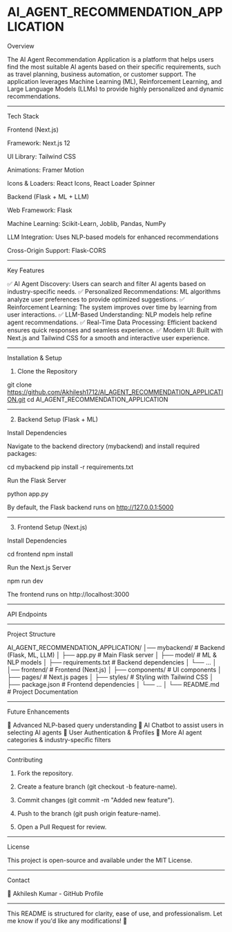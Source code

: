 # AI_AGENT_RECOMMENDATION_APPLICATION

Overview

The AI Agent Recommendation Application is a platform that helps users find the most suitable AI agents based on their specific requirements, such as travel planning, business automation, or customer support. The application leverages Machine Learning (ML), Reinforcement Learning, and Large Language Models (LLMs) to provide highly personalized and dynamic recommendations.


---

Tech Stack

Frontend (Next.js)

Framework: Next.js 12

UI Library: Tailwind CSS

Animations: Framer Motion

Icons & Loaders: React Icons, React Loader Spinner


Backend (Flask + ML + LLM)

Web Framework: Flask

Machine Learning: Scikit-Learn, Joblib, Pandas, NumPy

LLM Integration: Uses NLP-based models for enhanced recommendations

Cross-Origin Support: Flask-CORS



---

Key Features

✅ AI Agent Discovery: Users can search and filter AI agents based on industry-specific needs.
✅ Personalized Recommendations: ML algorithms analyze user preferences to provide optimized suggestions.
✅ Reinforcement Learning: The system improves over time by learning from user interactions.
✅ LLM-Based Understanding: NLP models help refine agent recommendations.
✅ Real-Time Data Processing: Efficient backend ensures quick responses and seamless experience.
✅ Modern UI: Built with Next.js and Tailwind CSS for a smooth and interactive user experience.


---

Installation & Setup

1. Clone the Repository

git clone https://github.com/Akhilesh1712/AI_AGENT_RECOMMENDATION_APPLICATION.git
cd AI_AGENT_RECOMMENDATION_APPLICATION


---

2. Backend Setup (Flask + ML)

Install Dependencies

Navigate to the backend directory (mybackend) and install required packages:

cd mybackend
pip install -r requirements.txt

Run the Flask Server

python app.py

By default, the Flask backend runs on http://127.0.0.1:5000


---

3. Frontend Setup (Next.js)

Install Dependencies

cd frontend
npm install

Run the Next.js Server

npm run dev

The frontend runs on http://localhost:3000


---

API Endpoints


---

Project Structure

AI_AGENT_RECOMMENDATION_APPLICATION/
│── mybackend/                # Backend (Flask, ML, LLM)
│   ├── app.py                # Main Flask server
│   ├── model/                # ML & NLP models
│   ├── requirements.txt       # Backend dependencies
│   └── ...
│
│── frontend/                 # Frontend (Next.js)
│   ├── components/           # UI components
│   ├── pages/                # Next.js pages
│   ├── styles/               # Styling with Tailwind CSS
│   ├── package.json          # Frontend dependencies
│   └── ...
│
└── README.md                 # Project Documentation


---

Future Enhancements

🔹 Advanced NLP-based query understanding
🔹 AI Chatbot to assist users in selecting AI agents
🔹 User Authentication & Profiles
🔹 More AI agent categories & industry-specific filters


---

Contributing

1. Fork the repository.


2. Create a feature branch (git checkout -b feature-name).


3. Commit changes (git commit -m "Added new feature").


4. Push to the branch (git push origin feature-name).


5. Open a Pull Request for review.




---

License

This project is open-source and available under the MIT License.


---

Contact

📧 Akhilesh Kumar - GitHub Profile


---

This README is structured for clarity, ease of use, and professionalism. Let me know if you'd like any modifications! 🚀


